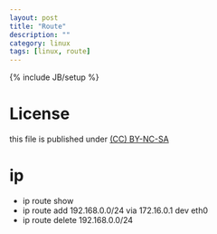 ```yaml
---
layout: post
title: "Route"
description: ""
category: linux
tags: [linux, route]
---
```

{% include JB/setup %}
# License
this file is published under [(CC) BY-NC-SA](http://creativecommons.org/licenses/by-nc-sa/3.0/)

# ip
* ip route show
* ip route add 192.168.0.0/24 via 172.16.0.1 dev eth0
* ip route delete 192.168.0.0/24
